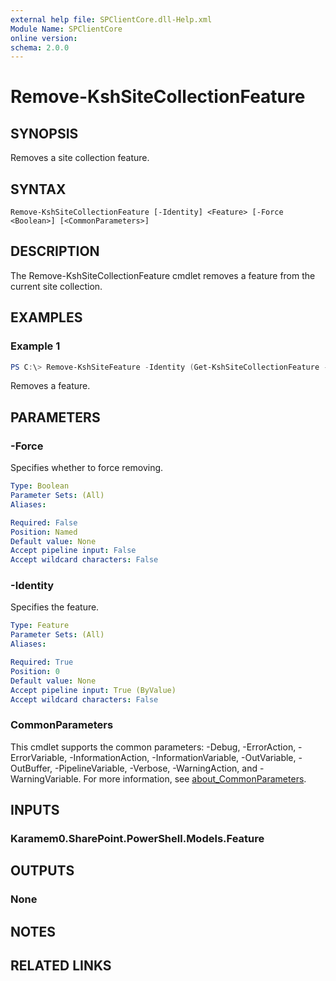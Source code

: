 ```yaml
---
external help file: SPClientCore.dll-Help.xml
Module Name: SPClientCore
online version:
schema: 2.0.0
---
```


# Remove-KshSiteCollectionFeature

## SYNOPSIS
Removes a site collection feature.

## SYNTAX

```
Remove-KshSiteCollectionFeature [-Identity] <Feature> [-Force <Boolean>] [<CommonParameters>]
```

## DESCRIPTION
The Remove-KshSiteCollectionFeature cmdlet removes a feature from the current site collection.

## EXAMPLES

### Example 1
```powershell
PS C:\> Remove-KshSiteFeature -Identity (Get-KshSiteCollectionFeature -FeatureId 'b21b090c-c796-4b0f-ac0f-7ef1659c20ae')
```

Removes a feature.

## PARAMETERS

### -Force
Specifies whether to force removing.

```yaml
Type: Boolean
Parameter Sets: (All)
Aliases:

Required: False
Position: Named
Default value: None
Accept pipeline input: False
Accept wildcard characters: False
```

### -Identity
Specifies the feature.

```yaml
Type: Feature
Parameter Sets: (All)
Aliases:

Required: True
Position: 0
Default value: None
Accept pipeline input: True (ByValue)
Accept wildcard characters: False
```

### CommonParameters
This cmdlet supports the common parameters: -Debug, -ErrorAction, -ErrorVariable, -InformationAction, -InformationVariable, -OutVariable, -OutBuffer, -PipelineVariable, -Verbose, -WarningAction, and -WarningVariable. For more information, see [about_CommonParameters](http://go.microsoft.com/fwlink/?LinkID=113216).

## INPUTS

### Karamem0.SharePoint.PowerShell.Models.Feature

## OUTPUTS

### None

## NOTES

## RELATED LINKS
